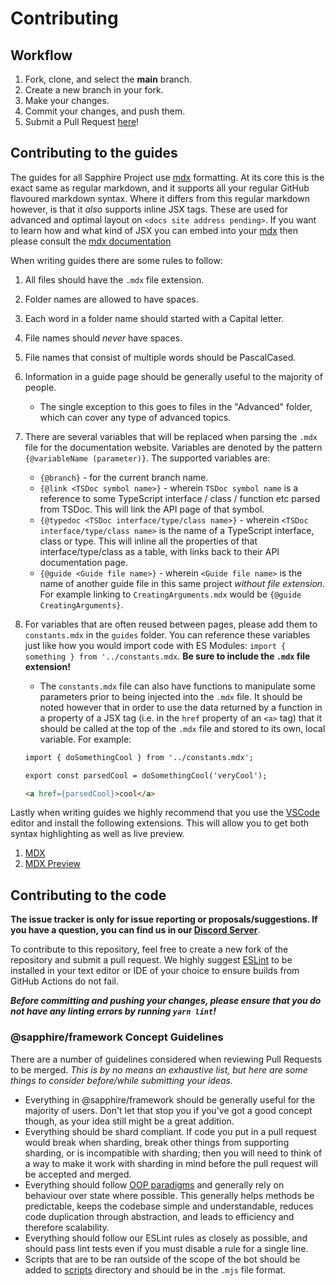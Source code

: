 # Contributing

## Workflow

1. Fork, clone, and select the **main** branch.
2. Create a new branch in your fork.
3. Make your changes.
4. Commit your changes, and push them.
5. Submit a Pull Request [here]!

## Contributing to the guides

The guides for all Sapphire Project use [mdx] formatting. At its core this is the exact same as regular markdown, and it supports all your regular GitHub flavoured markdown syntax. Where it differs from this regular markdown however, is that it _also_ supports inline JSX tags. These are used for advanced and optimal layout on `<docs site address pending>`. If you want to learn how and what kind of JSX you can embed into your [mdx] then please consult the [mdx documentation][]

When writing guides there are some rules to follow:

1. All files should have the `.mdx` file extension.
2. Folder names are allowed to have spaces.
3. Each word in a folder name should started with a Capital letter.
4. File names should _never_ have spaces.
5. File names that consist of multiple words should be PascalCased.
6. Information in a guide page should be generally useful to the majority of people.
    - The single exception to this goes to files in the "Advanced" folder, which can cover any type of advanced topics.
7. There are several variables that will be replaced when parsing the `.mdx` file for the documentation website. Variables are denoted by the pattern `{@variableName (parameter)}`. The supported variables are:
    - `{@branch}` - for the current branch name.
    - `{@link <TSDoc symbol name>}` - wherein `TSDoc symbol name` is a reference to some TypeScript interface / class / function etc parsed from TSDoc. This will link the API page of that symbol.
    - `{@typedoc <TSDoc interface/type/class name>}` - wherein `<TSDoc interface/type/class name>` is the name of a TypeScript interface, class or type. This will inline all the properties of that interface/type/class as a table, with links back to their API documentation page.
    - `{@guide <Guide file name>}` - wherein `<Guide file name>` is the name of another guide file in this same project _without file extension_. For example linking to `CreatingArguments.mdx` would be `{@guide CreatingArguments}`.
8. For variables that are often reused between pages, please add them to `constants.mdx` in the `guides` folder. You can reference these variables just like how you would import code with ES Modules: `import { something } from '../constants.mdx`. **Be sure to include the `.mdx` file extension!**

    - The `constants.mdx` file can also have functions to manipulate some parameters prior to being injected into the `.mdx` file. It should be noted however that in order to use the data returned by a function in a property of a JSX tag (i.e. in the `href` property of an `<a>` tag) that it should be called at the top of the `.mdx` file and stored to its own, local variable. For example:

    ```md
    import { doSomethingCool } from '../constants.mdx';

    export const parsedCool = doSomethingCool('veryCool');

    <a href={parsedCool}>cool</a>
    ```

Lastly when writing guides we highly recommend that you use the [VSCode] editor and install the following extensions. This will allow you to get both syntax highlighting as well as live preview.

1. [MDX]
2. [MDX Preview][]

## Contributing to the code

**The issue tracker is only for issue reporting or proposals/suggestions. If you have a question, you can find us in our [Discord Server]**.

To contribute to this repository, feel free to create a new fork of the repository and
submit a pull request. We highly suggest [ESLint] to be installed
in your text editor or IDE of your choice to ensure builds from GitHub Actions do not fail.

**_Before committing and pushing your changes, please ensure that you do not have any linting errors by running `yarn lint`!_**

### @sapphire/framework Concept Guidelines

There are a number of guidelines considered when reviewing Pull Requests to be merged. _This is by no means an exhaustive list, but here are some things to consider before/while submitting your ideas._

-   Everything in @sapphire/framework should be generally useful for the majority of users. Don't let that stop you if you've got a good concept though, as your idea still might be a great addition.
-   Everything should be shard compliant. If code you put in a pull request would break when sharding, break other things from supporting sharding, or is incompatible with sharding; then you will need to think of a way to make it work with sharding in mind before the pull request will be accepted and merged.
-   Everything should follow [OOP paradigms] and generally rely on behaviour over state where possible. This generally helps methods be predictable, keeps the codebase simple and understandable, reduces code duplication through abstraction, and leads to efficiency and therefore scalability.
-   Everything should follow our ESLint rules as closely as possible, and should pass lint tests even if you must disable a rule for a single line.
-   Scripts that are to be ran outside of the scope of the bot should be added to [scripts] directory and should be in the `.mjs` file format.

<!-- Link Dump -->

<!-- Guides -->

[mdx]: https://marketplace.visualstudio.com/items?itemName=silvenon.mdx
[mdx preview]: https://marketplace.visualstudio.com/items?itemName=xyc.vscode-mdx-preview
[mdx]: https://mdxjs.com
[mdx documentation]: https://mdxjs.com/getting-started
[vscode]: https://code.visualstudio.com

<!-- Code -->

[discord server]: https://join.skyra.pw/sapphire
[here]: https://github.com/sapphire-project/framework/pulls
[eslint]: https://eslint.org/
[node.js]: https://nodejs.org/en/download/
[yarn]: https://classic.yarnpkg.com/en/docs/install
[oop paradigms]: https://en.wikipedia.org/wiki/Object-oriented_programming
[scripts]: /scripts
